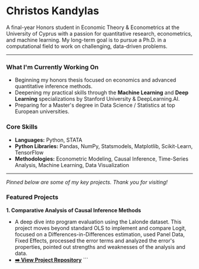 # Christos Kandylas

A final-year Honors student in Economic Theory & Econometrics at the University of Cyprus with a passion for quantitative research, econometrics, and machine learning. My long-term goal is to pursue a Ph.D. in a computational field to work on challenging, data-driven problems.

---

### What I'm Currently Working On

* Beginning my honors thesis focused on economics and advanced quantitative inference methods.
* Deepening my practical skills through the **Machine Learning** and **Deep Learning** specializations by Stanford University & DeepLearning.AI.
* Preparing for a Master's degree in Data Science / Statistics at top European universities.

### Core Skills

* **Languages:** Python, STATA
* **Python Libraries:** Pandas, NumPy, Statsmodels, Matplotlib, Scikit-Learn, TensorFlow
* **Methodologies:** Econometric Modeling, Causal Inference, Time-Series Analysis, Machine Learning, Data Visualization

---
*Pinned below are some of my key projects. Thank you for visiting!*


### Featured Projects

**1. Comparative Analysis of Causal Inference Methods**
   * A deep dive into program evaluation using the Lalonde dataset. This project moves beyond standard OLS to implement and compare Logit, focused on a Differences-in-Differences estimation, used Panel Data, Fixed Effects, processed the error terms and analyzed the error's properties, pointed out strengths and weaknesses of the analysis and data.
   * **[➡️ View Project Repository](https://github.com/03ChristosK/Project-Repository/blob/main/README.md)** ```

